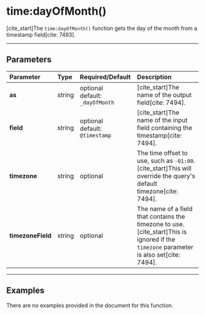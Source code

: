 # time:dayOfMonth()

[cite_start]The `time:dayOfMonth()` function gets the day of the month from a timestamp field[cite: 7493].

***

## Parameters

| Parameter | Type | Required/Default | Description |
| :--- | :--- | :--- | :--- |
| **as** | string | optional <br> default: `_dayOfMonth` | [cite_start]The name of the output field[cite: 7494]. |
| **field** | string | optional <br> default: `@timestamp` | [cite_start]The name of the input field containing the timestamp[cite: 7494]. |
| **timezone** | string | optional | The time offset to use, such as `-01:00`. [cite_start]This will override the query's default timezone[cite: 7494]. |
| **timezoneField** | string | optional | The name of a field that contains the timezone to use. [cite_start]This is ignored if the `timezone` parameter is also set[cite: 7494]. |

***

## Examples

There are no examples provided in the document for this function.